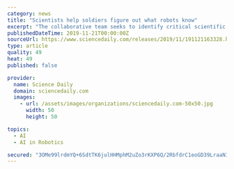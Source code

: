 ```yaml
---
category: news
title: "Scientists help soldiers figure out what robots know"
excerpt: "The collaborative team seeks to identify critical scientific advances made by the Army's Robotics Collaborative Technology Alliance, or RCTA, on techniques for developing and advancing context-driven artificial intelligence to support future human-autonomy ..."
publishedDateTime: 2019-11-21T00:00:00Z
sourceUrl: https://www.sciencedaily.com/releases/2019/11/191121163328.htm
type: article
quality: 49
heat: 49
published: false

provider:
  name: Science Daily
  domain: sciencedaily.com
  images:
    - url: /assets/images/organizations/sciencedaily.com-50x50.jpg
      width: 50
      height: 50

topics:
  - AI
  - AI in Robotics

secured: "3OMe99lrdmYQ+6SdtTK6julHHMphM2uZo3rKXP6Q/2RbfdrC1eoGD39LraaN1sMfNLJjWspLdpc8QzPl98wpuCVAlzsIrhS3hJe5cCmpe1sl2pqYpE5MnBguwTkV7GOUp3s0ukK0QH0rl1a3qf6b7S68KBoYVpPDEt+wn2h/vuiXe47lubXwGnhd5gN4McyUKYK/cH4De+DNYOGZTtE9PQKhLFEyXViiYG6YZSJWAMujYvRT2ZSVM6PJmjqWNkDUa2MSUkRHe3cvH1S4duuIhg==;MpIDLjvRqBUk60RbV1iPoQ=="
---
```


